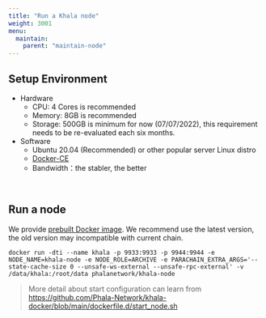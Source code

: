 ```yaml
---
title: "Run a Khala node"
weight: 3001
menu:
  maintain:
    parent: "maintain-node"
---
```


## Setup Environment

- Hardware
  - CPU: 4 Cores is recommended
  - Memory: 8GB is recommended
  - Storage: 500GB is minimum for now (07/07/2022), this requirement needs to be re-evaluated each six months.
- Software
  - Ubuntu 20.04 (Recommended) or other popular server Linux distro
  - [Docker-CE](https://docs.docker.com/engine/install/ubuntu/)
  - Bandwidth：the stabler, the better

<br>

## Run a node

We provide [prebuilt Docker image](https://hub.docker.com/repository/registry-1.docker.io/phalanetwork/khala-node/tags).
We recommend use the latest version, the old version may incompatible with current chain.

```
docker run -dti --name khala -p 9933:9933 -p 9944:9944 -e NODE_NAME=khala-node -e NODE_ROLE=ARCHIVE -e PARACHAIN_EXTRA_ARGS='--state-cache-size 0 --unsafe-ws-external --unsafe-rpc-external' -v /data/khala:/root/data phalanetwork/khala-node
```

> More detail about start configuration can learn from <https://github.com/Phala-Network/khala-docker/blob/main/dockerfile.d/start_node.sh>
